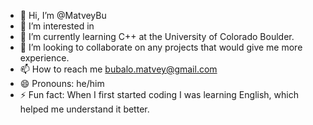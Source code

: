- 👋 Hi, I’m @MatveyBu
- 👀 I’m interested in 
- 🌱 I’m currently learning C++ at the University of Colorado Boulder.
- 💞️ I’m looking to collaborate on any projects that would give me more experience.
- 📫 How to reach me bubalo.matvey@gmail.com
- 😄 Pronouns: he/him
- ⚡ Fun fact: When I first started coding I was learning English, which helped me understand it better.

<!---
MatveyBu/MatveyBu is a ✨ special ✨ repository because its `README.md` (this file) appears on your GitHub profile.
You can click the Preview link to take a look at your changes.
--->
